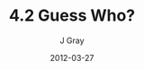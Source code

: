 ---
title: '4.2 Guess Who?'
alt: 'Mysteries of the Arcana'
date: '2012-03-27'
author: 'J Gray'
artist: 'Gennifer'
chapter: '4 In the Beginnings'
filler: false
---